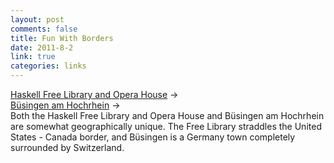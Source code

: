 ```yaml
--- 
layout: post
comments: false
title: Fun With Borders
date: 2011-8-2
link: true
categories: links
---
```

<a title="Haskell Free Library and Opera House" href="http://www.haskellopera.org/index.php?option=com_content&amp;view=article&amp;id=28&amp;Itemid=27">Haskell Free Library and Opera House</a> &rarr;
<br />
<a title="Büsingen am Hochrhein" href="http://en.wikipedia.org/wiki/B%C3%BCsingen">Büsingen am Hochrhein</a> &rarr;
<br />
Both the Haskell Free Library and Opera House and Büsingen am Hochrhein are somewhat geographically unique. The Free Library straddles the United States - Canada border, and Büsingen is a Germany town completely surrounded by Switzerland.
